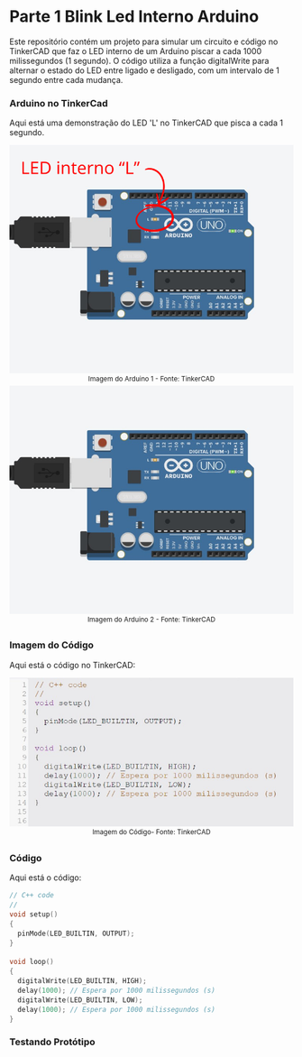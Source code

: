 # Parte 1 Blink Led Interno Arduino

Este repositório contém um projeto para simular um circuito e código no TinkerCAD que faz o LED interno de um Arduino piscar a cada 1000 milissegundos (1 segundo). O código utiliza a função digitalWrite para alternar o estado do LED entre ligado e desligado, com um intervalo de 1 segundo entre cada mudança.

### Arduino no TinkerCad
Aqui está uma demonstração do LED 'L' no TinkerCAD que pisca a cada 1 segundo.
<div align="center">
    <img src="assets/ledinterno1.png" alt="Imagem do Arduino 1" width="1000"/>
    <br>
    <sup>Imagem do Arduino 1 - Fonte: TinkerCAD</sup>
</div>

<div align="center">
    <img src="assets/ledinterno2.jpg" alt="Imagem do Arduino 2" width="1000"/>
    <br>
    <sup>Imagem do Arduino 2 - Fonte: TinkerCAD</sup>
</div>

### Imagem do Código
Aqui está o código no TinkerCAD:
<div align="center">
    <img src="assets/codigo.jpg" alt="Imagem do Código" width="1000"/>
    <br>
    <sup>Imagem do Código- Fonte: TinkerCAD</sup>
</div>

### Código
Aqui está o código:
``` C
// C++ code
//
void setup()
{
  pinMode(LED_BUILTIN, OUTPUT);
}

void loop()
{
  digitalWrite(LED_BUILTIN, HIGH);
  delay(1000); // Espera por 1000 milissegundos (s)
  digitalWrite(LED_BUILTIN, LOW);
  delay(1000); // Espera por 1000 milissegundos (s)
}
```

### Testando Protótipo